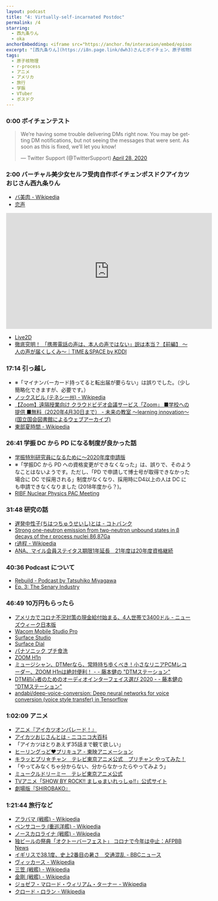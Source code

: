 ```yaml
---
layout: podcast
title: "4: Virtually-self-incarnated Postdoc"
permalink: /4
starring:
  - 西九条りん
  - oka
anchorEmbedding: <iframe src="https://anchor.fm/interaxion/embed/episodes/4-Virtually-self-incarnated-Postdoc-ee78rl" height="102px" width="400px" frameborder="0" scrolling="no"></iframe>
excerpt: "[西九条りん](https://i8n.page.link/dwh3)さんとボイチェン、原子核物理、アニメ、アメリカ南部生活などについて話しました。"
tags:
  - 原子核物理
  - r-process
  - アニメ
  - アメリカ
  - 旅行
  - 学振
  - VTuber
  - ポスドク
---
```


### 0:00 ボイチェンテスト

<blockquote class="twitter-tweet tw-align-center"><p lang="en" dir="ltr">We’re having some trouble delivering DMs right now. You may be getting DM notifications, but not seeing the messages that were sent. As soon as this is fixed, we’ll let you know!</p>&mdash; Twitter Support (@TwitterSupport) <a href="https://twitter.com/TwitterSupport/status/1255285160314056706?ref_src=twsrc%5Etfw">April 28, 2020</a>
</blockquote> <script async src="https://platform.twitter.com/widgets.js" charset="utf-8"></script>

### 2:00 バーチャル美少女セルフ受肉自作ボイチェンポスドクアイカツおじさん西九条りん

- [バ美肉 - Wikipedia](https://i8n.page.link/jzrD)
- [恋声](https://i8n.page.link/DHwe)

<div style="text-align: center;">
<iframe width="560" height="315" src="https://www.youtube.com/embed/0lbXT5kohr0" frameborder="0" allow="accelerometer; autoplay; clipboard-write; encrypted-media; gyroscope; picture-in-picture" allowfullscreen></iframe>
</div>

- [Live2D](https://www.live2d.com/)
- [徹底究明！ 「携帯電話の声は、本人の声ではない」説は本当？【前編】 ～人の声が届くしくみ～｜TIME＆SPACE by KDDI](https://i8n.page.link/5KtR)

### 17:14 引っ越し

- ※「マイナンバーカード持ってると転出届が要らない」は誤りでした。（少し簡略化できますが、必要です。）
- [ノックスビル (テネシー州) - Wikipedia](https://i8n.page.link/ZosB)
- [【Zoom】遠隔授業向け クラウドビデオ会議サービス「Zoom」 ■学校への提供 ■無料（2020年4月30日まで） - 未来の教室 ～learning innovation～ (国立国会図書館によるウェブアーカイブ)](https://i8n.page.link/XRZi)
- [東部夏時間 - Wikipedia](https://i8n.page.link/xs8s)

### 26:41 学振 DC から PD になる制度が良かった話

- [学振特別研究員になるために～2020年度申請版](https://i8n.page.link/qyzQ)
- ※「学振DC から PD への資格変更ができなくなった」は、誤りで、そのようなことはないようです。ただし、「PD で申請して博士号が取得できなかった場合に DC で採用される」制度がなくなり、採用時にD4以上の人は DC にも申請できなくなりました (2018年度から？)。
- [RIBF Nuclear Physics PAC Meeting](https://i8n.page.link/Yh9E)

### 31:48 研究の話

- [遅発中性子(ちはつちゅうせいし)とは - コトバンク](https://i8n.page.link/rNZW)
- [Strong one-neutron emission from two-neutron unbound states in β decays of the r process nuclei 86,87Ga](https://i8n.page.link/wn75)
- [r過程 - Wikipedia](https://i8n.page.link/AAGp)
- [ANA、マイル会員ステイタス期限1年延長　21年度は20年度資格継続](https://i8n.page.link/RA6o)

### 40:36 Podcast について

- [Rebuild - Podcast by Tatsuhiko Miyagawa](https://rebuild.fm/)
- [Ep. 3: The Senary Industry](https://i8n.page.link/FUZF)

### 46:49 10万円もらったら

- [アメリカでコロナ不況対策の現金給付始まる、4人世帯で3400ドル - ニューズウィーク日本版](https://i8n.page.link/DfBc)
- [Wacom Mobile Studio Pro](https://amzn.to/2LPTnPn)
- [Surface Studio](https://amzn.to/3dWOnUO)
- [Surface Dial](https://amzn.to/2TaXFor)
- [パナソニック プチ食洗](https://amzn.to/2X9HLLZ)
- [ZOOM H1n](https://amzn.to/3dWMVlv)
- [ミュージシャン、DTMerなら、常時持ち歩くべき！小さなリニアPCMレコーダー、ZOOM H1nは絶対便利！ - - 藤本健の "DTMステーション"](https://i8n.page.link/yHL5)
- [DTM初心者のためのオーディオインターフェイス選び 2020 - - 藤本健の "DTMステーション"](https://i8n.page.link/vXyX)
- [andabi/deep-voice-conversion: Deep neural networks for voice conversion (voice style transfer) in Tensorflow](https://i8n.page.link/Kz4H)

### 1:02:09 アニメ

- [アニメ『アイカツオンパレード！』](http://www.aikatsu.net/)
- [アイカツおじさんとは - ニコニコ大百科](https://i8n.page.link/sBT3)
- 「アイカツはとりあえず35話まで観て欲しい」
- [ヒーリングっど♥プリキュア - 東映アニメーション](https://i8n.page.link/GssN)
- [キラッとプリ☆チャン　テレビ東京アニメ公式　プリチャン やってみた！](https://i8n.page.link/9kCy)
- 「やってみなくちゃ分からない、分からなかったらやってみよう」
- [ミュークルドリーミー　テレビ東京アニメ公式](https://i8n.page.link/gkJY)
- [TVアニメ「SHOW BY ROCK!! ましゅまいれっしゅ!!」公式サイト](https://i8n.page.link/Zdte)
- [劇場版『SHIROBAKO』](https://i8n.page.link/aXGo)

### 1:21:44 旅行など

- [アラバマ (戦艦) - Wikipedia](https://i8n.page.link/RdRc)
- [ペンサコーラ (重巡洋艦) - Wikipedia](https://i8n.page.link/HTS7)
- [ノースカロライナ (戦艦) - Wikipedia](https://i8n.page.link/HwzL)
- [独ビールの祭典「オクトーバーフェスト」 コロナで今年は中止：AFPBB News](https://i8n.page.link/m3fF)
- [イギリスで38.1度、史上2番目の暑さ　交通混乱 - BBCニュース](https://i8n.page.link/QRDD)
- [ヴィッカース - Wikipedia](https://i8n.page.link/4n6t)
- [三笠 (戦艦) - Wikipedia](https://i8n.page.link/k5kY)
- [金剛 (戦艦) - Wikipedia](https://i8n.page.link/u43s)
- [ジョゼフ・マロード・ウィリアム・ターナー - Wikipedia](https://i8n.page.link/jzrD)
- [クロード・ロラン - Wikipedia](https://i8n.page.link/HwzL)
